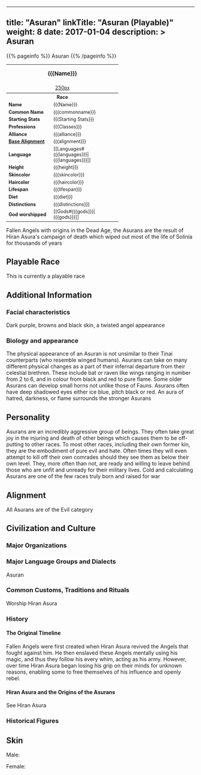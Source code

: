 
---
title: "Asuran"
linkTitle: "Asuran (Playable)"
weight: 8
date: 2017-01-04
description: >
 Asuran
---

{{% pageinfo %}}
Asuran
{{% /pageinfo %}}

<table class="infobox" style="font-size:89%; width:300px;">
<tbody>
<tr><th colspan="2" class="color1" style="font-size:120%; padding:1em;">{{{Name}}}</th></tr>
<tr style="text-align:center;"><td colspan="2" style="padding:0.5em;"> <a href="/wiki/Special:Upload?wpDestFile=Placeholder_person.png" class="new" title="File:Placeholder person.png" rel="nofollow">250px</a><br><i> </i></td></tr>
<tr><th colspan="2" class="color1"> Race</th></tr>
<tr><td style="width:40%;"> <b>Name</b></td><td style="width:60%;"> {{{Name}}}</td></tr>
<tr><td> <b>Common Name</b></td><td> {{{commonname}}}</td></tr>
<tr><td> <b>Starting Stats</b></td><td> {{{Starting Stats}}}</td></tr>
<tr><td> <b>Professions</b></td><td> {{{Classes}}}</td></tr>
<tr><td> <b>Alliance</b></td><td> {{{alliance}}}</td></tr>
<tr><td> <b><a href="/wiki/Base_Alignment" title="Base Alignment">Base Alignment</a></b></td><td> {{{alignment}}}</td></tr>
<tr><td> <b>Language</b></td><td> [[Languages#{{{languages}}}|{{{languages}}}]]</td></tr>
<tr><td> <b>Height</b></td><td> {{{height}}}</td></tr>
<tr><td> <b>Skincolor</b></td><td> {{{skincolor}}}</td></tr>
<tr><td> <b>Haircolor</b></td><td> {{{haircolor}}}</td></tr>
<tr><td> <b>Lifespan</b></td><td> {{{lifespan}}}</td></tr>
<tr><td> <b>Diet</b></td><td> {{{diet}}}</td></tr>
<tr><td> <b>Distinctions</b></td><td> {{{distinctions}}}</td></tr>
<tr><td> <b>God worshipped</b></td><td> [[Gods#{{{gods}}}|{{{gods}}}]]</td></tr>
 </tbody>
</table>

Fallen Angels with origins in the Dead Age, the Asurans are the result of Hiran Asura's campaign of death which wiped out most of the life of Solinia for thousands of years

## Playable Race

This is currently a playable race

## Additional Information

### Facial characteristics

Dark purple, browns and black skin, a twisted angel appearance

### Biology and appearance

The physical appearance of an Asuran is not unsimilar to their Tinai counterparts (who resemble winged humans). Asurans can take on many different physical changes as a part of their infernal departure from their celestial brethren. These include bat or raven like wings ranging in number from 2 to 6, and in colour from black and red to pure flame. Some older Asurans can develop small horns not unlike those of Fauns. Asurans often have deep shadowed eyes either ice blue, pitch black or red. An aura of hatred, darkness, or flame surrounds the stronger Asurans

## Personality

Asurans are an incredibly aggressive group of beings. They often take great joy in the injuring and death of other beings which causes them to be off-putting to other races. To most other races, including their own former kin, they are the embodiment of pure evil and hate. Often times they will even attempt to kill off their own comrades should they see them as below their own level. They, more often than not, are ready and willing to leave behind those who are unfit and unready for their military lives. Cold and calculating Asurans are one of the few races truly born and raised for war

## Alignment

All Asurans are of the Evil category

## Civilization and Culture

### Major Organizations

### Major Language Groups and Dialects

Asuran

### Common Customs, Traditions and Rituals

Worship Hiran Asura

### History

#### The Original Timeline

Fallen Angels were first created when Hiran Asura revived the Angels that fought against him. He then enslaved these Angels mentally using his magic, and thus they follow his every whim, acting as his army. However, over time Hiran Asura began losing his grip on their minds for unknown reasons, enabling some to free themselves of his influence and openly rebel.

#### Hiran Asura and the Origins of the Asurans

See Hiran Asura

### Historical Figures

## Skin

Male:

Female:


